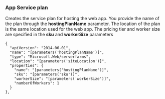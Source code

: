 ### App Service plan

Creates the service plan for hosting the web app. You provide the name of the plan through the **hostingPlanName** parameter. The location of the plan is the 
same location used for the web app. The pricing tier and worker size are specified in the **sku** and **workerSize** parameters

    {
      "apiVersion": "2014-06-01",
      "name": "[parameters('hostingPlanName')]",
      "type": "Microsoft.Web/serverfarms",
      "location": "[parameters('siteLocation')]",
      "properties": {
        "name": "[parameters('hostingPlanName')]",
        "sku": "[parameters('sku')]",
        "workerSize": "[parameters('workerSize')]",
        "numberOfWorkers": 1
      }
    },

